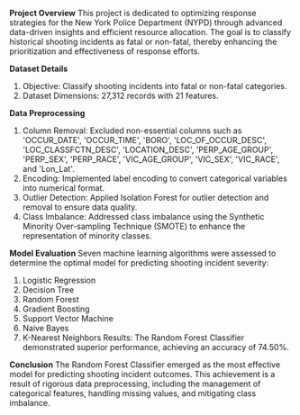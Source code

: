 **Project Overview**
This project is dedicated to optimizing response strategies for the New York Police Department (NYPD) through advanced data-driven insights and efficient resource allocation. The goal is to classify historical shooting incidents as fatal or non-fatal, thereby enhancing the prioritization and effectiveness of response efforts.

**Dataset Details**
1. Objective: Classify shooting incidents into fatal or non-fatal categories.
2. Dataset Dimensions: 27,312 records with 21 features.

**Data Preprocessing**
1. Column Removal: Excluded non-essential columns such as 'OCCUR_DATE', 'OCCUR_TIME', 'BORO', 'LOC_OF_OCCUR_DESC', 'LOC_CLASSFCTN_DESC', 'LOCATION_DESC', 'PERP_AGE_GROUP', 'PERP_SEX', 'PERP_RACE', 'VIC_AGE_GROUP', 'VIC_SEX', 'VIC_RACE', and 'Lon_Lat'.
2. Encoding: Implemented label encoding to convert categorical variables into numerical format.
3. Outlier Detection: Applied Isolation Forest for outlier detection and removal to ensure data quality.
4. Class Imbalance: Addressed class imbalance using the Synthetic Minority Over-sampling Technique (SMOTE) to enhance the representation of minority classes.

**Model Evaluation**
Seven machine learning algorithms were assessed to determine the optimal model for predicting shooting incident severity:
1. Logistic Regression
2. Decision Tree
3. Random Forest
4. Gradient Boosting
5. Support Vector Machine
6. Naive Bayes
7. K-Nearest Neighbors
Results: The Random Forest Classifier demonstrated superior performance, achieving an accuracy of 74.50%.

**Conclusion**
The Random Forest Classifier emerged as the most effective model for predicting shooting incident outcomes. This achievement is a result of rigorous data preprocessing, including the management of categorical features, handling missing values, and mitigating class imbalance.

